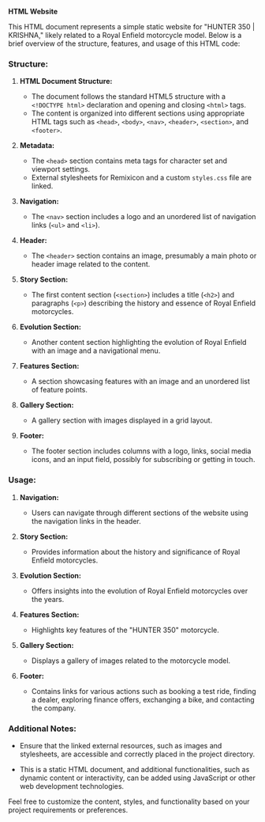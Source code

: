**HTML Website**

This HTML document represents a simple static website for "HUNTER 350 | KRISHNA," likely related to a Royal Enfield motorcycle model. Below is a brief overview of the structure, features, and usage of this HTML code:

### Structure:

1. **HTML Document Structure:**
   - The document follows the standard HTML5 structure with a `<!DOCTYPE html>` declaration and opening and closing `<html>` tags.
   - The content is organized into different sections using appropriate HTML tags such as `<head>`, `<body>`, `<nav>`, `<header>`, `<section>`, and `<footer>`.

2. **Metadata:**
   - The `<head>` section contains meta tags for character set and viewport settings.
   - External stylesheets for Remixicon and a custom `styles.css` file are linked.

3. **Navigation:**
   - The `<nav>` section includes a logo and an unordered list of navigation links (`<ul>` and `<li>`).

4. **Header:**
   - The `<header>` section contains an image, presumably a main photo or header image related to the content.

5. **Story Section:**
   - The first content section (`<section>`) includes a title (`<h2>`) and paragraphs (`<p>`) describing the history and essence of Royal Enfield motorcycles.

6. **Evolution Section:**
   - Another content section highlighting the evolution of Royal Enfield with an image and a navigational menu.

7. **Features Section:**
   - A section showcasing features with an image and an unordered list of feature points.

8. **Gallery Section:**
   - A gallery section with images displayed in a grid layout.

9. **Footer:**
   - The footer section includes columns with a logo, links, social media icons, and an input field, possibly for subscribing or getting in touch.

### Usage:

1. **Navigation:**
   - Users can navigate through different sections of the website using the navigation links in the header.

2. **Story Section:**
   - Provides information about the history and significance of Royal Enfield motorcycles.

3. **Evolution Section:**
   - Offers insights into the evolution of Royal Enfield motorcycles over the years.

4. **Features Section:**
   - Highlights key features of the "HUNTER 350" motorcycle.

5. **Gallery Section:**
   - Displays a gallery of images related to the motorcycle model.

6. **Footer:**
   - Contains links for various actions such as booking a test ride, finding a dealer, exploring finance offers, exchanging a bike, and contacting the company.

### Additional Notes:

- Ensure that the linked external resources, such as images and stylesheets, are accessible and correctly placed in the project directory.
  
- This is a static HTML document, and additional functionalities, such as dynamic content or interactivity, can be added using JavaScript or other web development technologies.

Feel free to customize the content, styles, and functionality based on your project requirements or preferences.

